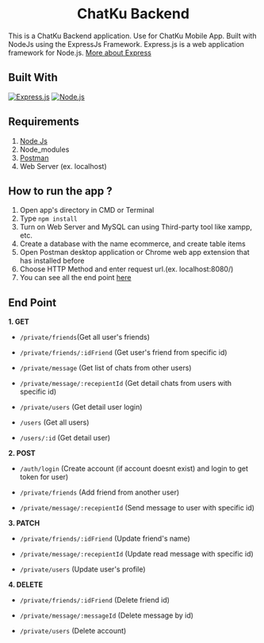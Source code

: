 <h1 align="center">ChatKu Backend</h1>



This is a ChatKu Backend application. Use for ChatKu Mobile App. Built with NodeJs using the ExpressJs Framework.
Express.js is a web application framework for Node.js. [More about Express](https://en.wikipedia.org/wiki/Express.js)

## Built With
[![Express.js](https://img.shields.io/badge/Express.js-4.x-orange.svg?style=rounded-square)](https://expressjs.com/en/starter/installing.html)
[![Node.js](https://img.shields.io/badge/Node.js-v.12.18.3-green.svg?style=rounded-square)](https://nodejs.org/)

## Requirements
1. <a href="https://nodejs.org/en/download/">Node Js</a>
2. Node_modules
3. <a href="https://www.getpostman.com/">Postman</a>
4. Web Server (ex. localhost)

## How to run the app ?
1. Open app's directory in CMD or Terminal
2. Type `npm install`
3. Turn on Web Server and MySQL can using Third-party tool like xampp, etc.
4. Create a database with the name ecommerce, and create table items
5. Open Postman desktop application or Chrome web app extension that has installed before
6. Choose HTTP Method and enter request url.(ex. localhost:8080/)
7. You can see all the end point [here](#end-point)

## End Point
**1. GET**

* `/private/friends`(Get all user's friends)

* `/private/friends/:idFriend` (Get user's friend from specific id)

* `/private/message` (Get list of chats from other users)

* `/private/message/:recepientId` (Get detail chats from users with specific id)

* `/private/users` (Get detail user login)

* `/users` (Get all users)

* `/users/:id` (Get detail user)

**2. POST**

* `/auth/login` (Create account (if account doesnt exist) and login to get token for user)

* `/private/friends` (Add friend from another user)

* `/private/message/:recepientId` (Send message to user with specific id)

**3. PATCH**

* `/private/friends/:idFriend` (Update friend's name)

* `/private/message/:recepientId` (Update read message with specific id)

* `/private/users` (Update user's profile)

**4. DELETE**

* `/private/friends/:idFriend` (Delete friend id)

* `/private/message/:messageId` (Delete message by id)

* `/private/users` (Delete account)
  
